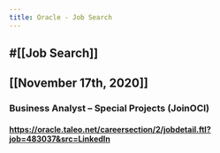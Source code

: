 ```yaml
---
title: Oracle - Job Search
---
```


## #[[Job Search]]

## 

## [[November 17th, 2020]]
### Business Analyst – Special Projects (JoinOCI)
#### https://oracle.taleo.net/careersection/2/jobdetail.ftl?job=483037&src=LinkedIn
